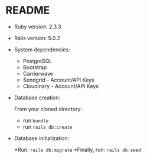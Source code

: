 # README

* Ruby version:
  2.3.3
 
* Rails version: 
  5.0.2  

* System dependencies:
  * PostgreSQL 
  * Bootstrap 
  * Carrierwave 
  * Sendgrid - Account/API Keys 
  * Cloudinary - Account/API Keys 

* Database creation:

  From your cloned directory:
  
  * run `bundle` 
  * run `rails db:create`
 
 * Database initialization:
 
    *Run: `rails db:migrate`
    *Finally, run: `rails db:seed`
